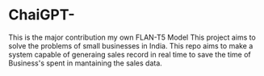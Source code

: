 # ChaiGPT-
This is the major contribution my own FLAN-T5 Model 
This project aims to solve the problems of small businesses in India. This repo aims to make a system capable of generaing sales record in real time to save the time of Business's spent in mantaining the sales data.
